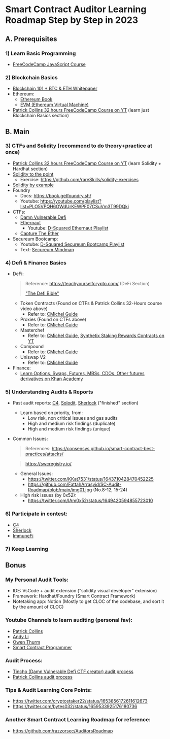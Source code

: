 # Smart Contract Auditor Learning Roadmap Step by Step in 2023
## A. Prerequisites
### 1) Learn Basic Programming
- [FreeCodeCamp JavaScript Course](https://www.freecodecamp.org/learn/javascript-algorithms-and-data-structures/#basic-javascript)

### 2) Blockchain Basics
- [Blockchain 101 + BTC & ETH Whitepaper](https://youtube.com/playlist?list=PL5hZ7cADAJkdIVAcINQdsnfRTZZj6hjwB)
- Ethereum:
  - [Ethereum Book](https://github.com/ethereumbook/ethereumbook)
  - [EVM (Ethereum Virtual Machine)](https://www.zaryabs.com/evm-learning-resources/)
- [Patrick Collins 32 hours FreeCodeCamp Course on YT](https://youtu.be/gyMwXuJrbJQ) (learn just Blockchain Basics section)

## B. Main
### 3) CTFs and Solidity (recommend to do theory+practice at once)
- [Patrick Collins 32 hours FreeCodeCamp Course on YT](https://youtu.be/gyMwXuJrbJQ) (learn Solidity + Hardhat section)
- [Solidity to the point](https://www.rareskills.io/learn-solidity)
  - Exercise: https://github.com/rareSkills/solidity-exercises
- [Solidity by example](https://solidity-by-example.org/)
- Foundry
  - Docs: https://book.getfoundry.sh/
  - Youtube: https://youtube.com/playlist?list=PLO5VPQH6OWdUrKEWPF07CSuVm3T99DQki
- CTFs:
  - [Damn Vulnerable Defi](https://www.damnvulnerabledefi.xyz/)
  - [Ethernaut](https://ethernaut.openzeppelin.com/)
    - Youtube: [D-Squared Ethernaut Playlist](https://youtube.com/playlist?list=PLiAoBT74VLnmRIPZGg4F36fH3BjQ5fLnz)
  - [Capture The Ether](https://capturetheether.com/)
- Secureum Bootcamp:
  - Youtube: [D-Squared Secureum Bootcamp Playlist](https://youtube.com/playlist?list=PLiAoBT74VLnmK3Kc188fL37aviYjXeaPc)
  - Text: [Secureum Mindmap](https://github.com/x676f64/secureum-mind_map)
 
### 4) Defi & Finance Basics
- DeFi:
  > Reference: https://teachyourselfcrypto.com/ (DeFi Section)
  > 
  > ["The Defi Bible"]()
  - Token Contracts (Found on CTFs & Patrick Collins 32-Hours course video above)
    - Refer to: [CMichel Guide](https://cmichel.io/how-to-become-a-smart-contract-auditor/)
  - Proxies (Found on CTFs above)
    - Refer to: [CMichel Guide](https://cmichel.io/how-to-become-a-smart-contract-auditor/)
  - Masterchef 
    - Refer to: [CMichel Guide](https://cmichel.io/how-to-become-a-smart-contract-auditor/), [Synthetix Staking Rewards Contracts on YT](https://youtube.com/playlist?list=PL6dfW2OxzxT8mnis1je1WkIfknlaKt2vj)
  - Compound
    - Refer to: [CMichel Guide](https://cmichel.io/how-to-become-a-smart-contract-auditor/)
  - Uniswap V2
    - Refer to: [CMichel Guide](https://cmichel.io/how-to-become-a-smart-contract-auditor/)
- Finance:
  - [Learn Options, Swaps, Futures, MBSs, CDOs, Other futures derivatives on Khan Academy](https://www.khanacademy.org/economics-finance-domain/core-finance/derivative-securities)

### 5) Understanding Audits & Reports
  - Past audit reports: [C4](https://code4rena.com/reports), [Solodit](https://solodit.xyz/), [Sherlock](https://app.sherlock.xyz/audits/contests) ("finished" section)
  
      - Learn based on priority, from:
        - Low risk, non critical issues and gas audits
        - High and medium risk findings (duplicate)
        - High and medium risk findings (unique)
  - Common Issues:
    > References: https://consensys.github.io/smart-contract-best-practices/attacks/
     
    > https://swcregistry.io/
    
     - General Issues: 
        - https://twitter.com/KKat7531/status/1643710428470452225
        - https://github.com/FattahArrasyid/SC-Audit-Roadmap/blob/main/img01.jpg (No.8-12, 15-24)
     - High risk issues (by 0x52):
        - https://twitter.com/IAm0x52/status/1649420594855723010


### 6) Participate in contest:
  - [C4](https://code4rena.com/) 
  - [Sherlock](https://www.sherlock.xyz/)
  - [ImmuneFi](https://immunefi.com/)

### 7) Keep Learning

## Bonus
### My Personal Audit Tools:
  - IDE: VsCode + audit extension ("solidity visual developer" extension)
  - Framework: Hardhat/Foundry (Smart Contract Framework)
  - Notetaking app: Notion (Mostly to get CLOC of the codebase, and sort it by the amount of CLOC)


### Youtube Channels to learn auditing (personal fav):
  - [Patrick Collins](https://www.youtube.com/@PatrickAlphaC)
  - [Andy Li](https://www.youtube.com/@andyli)
  - [Owen Thurm](https://www.youtube.com/@0xOwenThurm)
  - [Smart Contract Programmer](https://www.youtube.com/@smartcontractprogrammer)


### Audit Process:
  - [Tincho (Damn Vulnerable Defi CTF creator) audit process](https://youtu.be/A-T9F0anN1E)
  - [Patrick Collins audit process](https://youtu.be/TmZ8gH-toX0)


### Tips & Audit Learning Core Points: 
  - https://twitter.com/cryptostaker22/status/1653856172611612673
  - https://twitter.com/bytes032/status/1659533925176180736


### Another Smart Contract Learning Roadmap for reference:
  - https://github.com/razzorsec/AuditorsRoadmap
